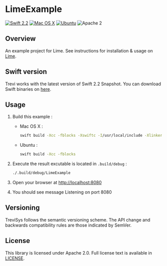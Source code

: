 # LimeExample

[![Swift 2.2](https://img.shields.io/badge/Swift-2.2-orange.svg?style=flat)](https://developer.apple.com/swift/)
[![Mac OS X](https://img.shields.io/badge/platform-osx-lightgrey.svg?style=flat)](https://developer.apple.com/swift/)
[![Ubuntu](https://img.shields.io/badge/platform-linux-lightgrey.svg?style=flat)](http://www.ubuntu.com/)
![Apache 2](https://img.shields.io/badge/license-Apache2-blue.svg?style=flat)

## Overview
An example project for Lime. See instructions for installation & usage on [Lime](https://github.com/Trevi-Swift/Trevi-lime).

## Swift version
Trevi works with the latest version of Swift 2.2 Snapshot. You can download Swift binaries on [here](https://swift.org/download/#latest-development-snapshots).

## Usage
1. Build this example :
    - Mac OS X :
		```bash
		swift build -Xcc -fblocks -Xswiftc -I/usr/local/include -Xlinker -L/usr/local/lib
		```
    - Ubuntu :
		```bash
		swift build -Xcc -fblocks
		```

2. Execute the result excutable is located in `.build/debug` :
	```bash
	./.build/debug/LimeExample
	```

3. Open your browser at [http://localhost:8080](http://localhost:8080)

4. You should see message Listening on port 8080

## Versioning
TreviSys follows the semantic versioning scheme. The API change and backwards compatibility rules are those indicated by SemVer.

## License
This library is licensed under Apache 2.0. Full license text is available in [LICENSE](LICENSE.txt).

